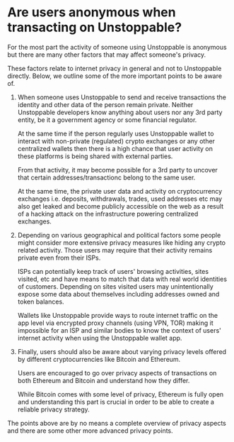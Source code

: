 # Are users anonymous when transacting on Unstoppable?

For the most part the activity of someone using Unstoppable is anonymous but there are many other factors that may affect someone's privacy.

These factors relate to internet privacy in general and not to Unstoppable directly. Below, we outline some of the more important points to be aware of.

1. When someone uses Unstoppable to send and receive transactions the identity and other data of the person remain private. Neither Unstoppable developers know anything about users nor any 3rd party entity, be it a government agency or some financial regulator.

   At the same time if the person regularly uses Unstoppable wallet to interact with non-private (regulated) crypto exchanges or any other centralized wallets then there is a high chance that user activity on these platforms is being shared with external parties.

   From that activity, it may become possible for a 3rd party to uncover that certain addresses/transactionс belong to the same user.

   At the same time, the private user data and activity on cryptocurrency exchanges i.e. deposits, withdrawals, trades, used addresses etc may also get leaked and become publicly accessible on the web as a result of a hacking attack on the infrastructure powering centralized exchanges.

2. Depending on various geographical and political factors some people might consider more extensive privacy measures like hiding any crypto related activity. Those users may require that their activity remains private even from their ISPs.

   ISPs can potentially keep track of users' browsing activities, sites visited, etc and have means to match that data with real world identities of customers. Depending on sites visited users may unintentionally expose some data about themselves including addresses owned and token balances.

   Wallets like Unstoppable provide ways to route internet traffic on the app level via encrypted proxy channels (using VPN, TOR) making it impossible for an ISP and similar bodies to know the context of users' internet activity when using the Unstoppable wallet app.


3. Finally, users should also be aware about varying privacy levels offered by different cryptocurrencies like Bitcoin and Ethereum.

   Users are encouraged to go over privacy aspects of transactions on both Ethereum and Bitcoin and understand how they differ.
 
   While Bitcoin comes with some level of privacy, Ethereum is fully open and understanding this part is crucial in order to be able to create a reliable privacy strategy.


The points above are by no means a complete overview of privacy aspects and there are some other more advanced privacy points.
